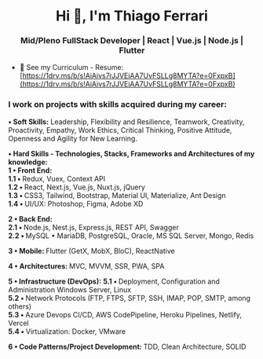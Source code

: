 <h1 align="center">Hi 👋, I'm Thiago Ferrari</h1>
<h3 align="center"><strong>Mid/Pleno FullStack Developer | React | Vue.js | Node.js | Flutter</strong></h3>

- 📄 See my Curriculum - Resume: [https://1drv.ms/b/s!AiAivs7rJJVEiAA7UvFSLLg8MYTA?e=0FxpxB](https://1drv.ms/b/s!AiAivs7rJJVEiAA7UvFSLLg8MYTA?e=0FxpxB)

<h3 align="left"><strong>I work on projects with skills acquired during my career:</strong></h3>
<p align="left">
<p><strong>• Soft Skills:</strong> Leadership, Flexibility and Resilience, Teamwork, Creativity, Proactivity, Empathy, Work Ethics, Critical Thinking, Positive Attitude, Openness and Agility for New Learning.</p>
<p>
  <strong>&bull; Hard Skills - Technologies, Stacks, Frameworks and Architectures of my knowledge:</strong><br>
  <strong>1 &bull; Front End:</strong><br>
  <strong>1.1 &bull; </strong>Redux, Vuex, Context API <br>
  <strong>1.2 &bull; </strong>React, Next.js, Vue.js, Nuxt.js, jQuery <br>
  <strong>1.3 &bull; </strong>CSS3, Tailwind, Bootstrap, Material UI, Materialize, Ant Design <br>
  <strong>1.4 &bull; </strong>UI/UX: Photoshop, Figma, Adobe XD
</p>
<p>
  <strong>2 &bull; Back End:</strong> <br>
  <strong>2.1 &bull; </strong>Node.js, Nest.js, Express.js, REST API, Swagger <br>
  <strong>2.2 &bull; </strong>MySQL &bull; MariaDB, PostgreSQL, Oracle, MS SQL Server, Mongo, Redis
</p>
<p>
  <strong>3 &bull; Mobile: </strong>Flutter (GetX, MobX, BloC), ReactNative
</p>
<p>
  <strong>4 &bull; Architectures: </strong>MVC, MVVM, SSR, PWA, SPA
</p>
<p>
  <strong>5 &bull; Infrastructure (DevOps):</strong>
  <strong>5.1 &bull; </strong>Deployment, Configuration and Administration Windows Server, Linux <br>
  <strong>5.2 &bull; </strong>Network Protocols (FTP, FTPS, SFTP, SSH, IMAP, POP, SMTP, among others) <br>
  <strong>5.3 &bull; </strong>Azure Devops CI/CD, AWS CodePipeline, Heroku Pipelines, Netlify, Vercel <br>
  <strong>5.4 &bull; </strong>Virtualization: Docker, VMware
</p>
<p>
  <strong>6 &bull; Code Patterns/Project Development: </strong>TDD, Clean Architecture, SOLID
</p>
